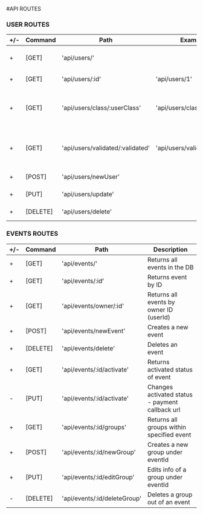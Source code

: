 #API ROUTES

### USER ROUTES

| +/- | Command  | Path                             | Example                     | Description                                                 |
| --- | -------- | -------------------------------- | --------------------------- | ----------------------------------------------------------- |
| +   | [GET]    | 'api/users/'                     |                             | Returns all users in the DB                                 |
| +   | [GET]    | 'api/users/:id'                  | 'api/users/1'               | Returns user by user ID                                     |
| +   | [GET]    | 'api/users/class/:userClass'     | 'api/users/class/2'         | Returns all users in :userClass (admin, user, probationary) |
| +   | [GET]    | 'api/users/validated/:validated' | 'api/users/validated/false' | Returns users by activated status (true / false)            |
| +   | [POST]   | 'api/users/newUser'              |                             | Creates a new user                                          |
| +   | [PUT]    | 'api/users/update'               |                             | Updates a user                                              |
| +   | [DELETE] | 'api/users/delete'               |                             | Deletes a user                                              |

### EVENTS ROUTES

| +/- | Command  | Path                         | Description                                     |
| --- | -------- | ---------------------------- | ----------------------------------------------- |
| +   | [GET]    | 'api/events/'                | Returns all events in the DB                    |
| +   | [GET]    | 'api/events/:id'             | Returns event by ID                             |
| +   | [GET]    | 'api/events/owner/:id'       | Returns all events by owner ID (userId)         |
| +   | [POST]   | 'api/events/newEvent'        | Creates a new event                             |
| +   | [DELETE] | 'api/events/delete'          | Deletes an event                                |
| +   | [GET]    | 'api/events/:id/activate'    | Returns activated status of event               |
| -   | [PUT]    | 'api/events/:id/activate'    | Changes activated status - payment callback url |
| +   | [GET]    | 'api/events/:id/groups'      | Returns all groups within specified event       |
| +   | [POST]   | 'api/events/:id/newGroup'    | Creates a new group under eventId               |
| +   | [PUT]    | 'api/events/:id/editGroup'   | Edits info of a group under eventId             |
| -   | [DELETE] | 'api/events/:id/deleteGroup' | Deletes a group out of an event                 |
